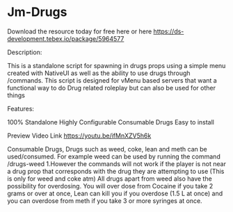 # Jm-Drugs

Download the resource today for free here or here https://ds-development.tebex.io/package/5964577

Description:

This is a standalone script for spawning in drugs props using a simple menu created with NativeUI as well as the ability to use drugs through /commands. This script is designed for vMenu based servers that want a functional way to do Drug related roleplay but can also be used for other things

Features:

100% Standalone
Highly Configurable
Consumable Drugs
Easy to install

 Preview Video Link
https://youtu.be/ifMnXZV5h6k

Consumable Drugs, Drugs such as weed, coke, lean and meth can be used/consumed. For example weed can be used by running the command /drugs-weed 1.However the commands will not work if the player is not near a drug prop that corresponds with the drug they are attempting to use (This is only for weed and coke atm) All drugs apart from weed also have the possibility for overdosing. You will over dose from Cocaine if you take 2 grams or over at once, Lean can kill you if you overdose (1.5 L at once)
and you can overdose from meth if you take 3 or more syringes at once.
